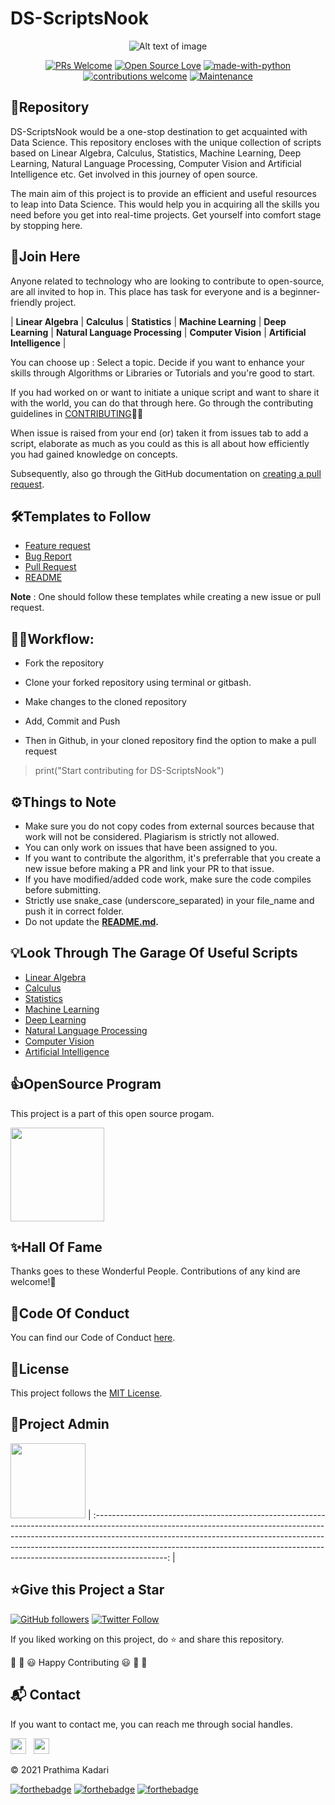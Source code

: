 # DS-ScriptsNook

<div align="center">

![Alt text of image](https://github.com/prathimacode-hub/prathimacode-hub/blob/main/CoverPhotos/DS-ScriptsNook.png)

[![PRs Welcome](https://img.shields.io/badge/PRs-welcome-brightgreen.svg?style=flat&logo=github)](https://github.com/prathimacode-hub) 
[![Open Source Love](https://img.shields.io/badge/Open%20Source-%F0%9F%A4%8D-Green)](https://github.com/prathimacode-hub) 
[![made-with-python](https://img.shields.io/badge/Made%20with-Python-1f425f.svg)](https://www.python.org/) 
[![contributions welcome](https://img.shields.io/static/v1.svg?label=Contributions&message=Welcome&color=0059b3&style=flat-square)](https://github.com/prathimacode-hub)
[![Maintenance](https://img.shields.io/maintenance/yes/2021)](https://github.com/prathimacode-hub)

</div>


<h2>📌Repository</h2>

DS-ScriptsNook would be a one-stop destination to get acquainted with Data Science. This repository encloses with the unique collection of scripts based on Linear Algebra, Calculus, Statistics, Machine Learning, Deep Learning, Natural Language Processing, Computer Vision and Artificial Intelligence etc. Get involved in this journey of open source.

The main aim of this project is to provide an efficient and useful resources to leap into Data Science. This would help you in acquiring all the skills you need before you get into real-time projects. Get yourself into comfort stage by stopping here.


<h2>🙌Join Here</h2>

Anyone related to technology who are looking to contribute to open-source, are all invited to hop in. This place has task for everyone and is a beginner-friendly project.

| **Linear Algebra** | **Calculus** | **Statistics** | **Machine Learning** | **Deep Learning** | **Natural Language Processing** | **Computer Vision** | **Artificial Intelligence** | 

You can choose up : Select a topic. Decide if you want to enhance your skills through Algorithms or Libraries or Tutorials and you're good to start.

If you had worked on or want to initiate a unique script and want to share it with the world, you can do that through here. Go through the contributing guidelines in [CONTRIBUTING](https://github.com/prathimacode-hub/DS-Scripts/blob/main/CONTRIBUTING.md)👩‍💻

When issue is raised from your end (or) taken it from issues tab to add a script, elaborate as much as you could as this is all about how efficiently you had gained knowledge on concepts.

Subsequently, also go through the GitHub documentation on [creating a pull request](https://help.github.com/en/github/collaborating-with-issues-and-pull-requests/creating-a-pull-request).


<h2>🛠Templates to Follow</h2>

- [Feature request](https://github.com/prathimacode-hub/DS-ScriptsNook/blob/main/.github/issue_template/feature_request.md)
- [Bug Report](https://github.com/prathimacode-hub/DS-ScriptsNook/blob/main/.github/issue_template/bug_report.md)
- [Pull Request](https://github.com/prathimacode-hub/DS-ScriptsNook/blob/main/.github/pullrequest_template.md)
- [README](https://github.com/prathimacode-hub/DS-ScriptsNook/blob/main/.github/readme_template.md)

**Note** : One should follow these templates while creating a new issue or pull request. 


<h2>👨‍💻Workflow:</h2>

- Fork the repository

- Clone your forked repository using terminal or gitbash.

- Make changes to the cloned repository

- Add, Commit and Push

- Then in Github, in your cloned repository find the option to make a pull request 

> print("Start contributing for DS-ScriptsNook")


<h2>⚙️Things to Note</h2>

* Make sure you do not copy codes from external sources because that work will not be considered. Plagiarism is strictly not allowed.
* You can only work on issues that have been assigned to you.
* If you want to contribute the algorithm, it's preferrable that you create a new issue before making a PR and link your PR to that issue.
* If you have modified/added code work, make sure the code compiles before submitting.
* Strictly use snake_case (underscore_separated) in your file_name and push it in correct folder.
* Do not update the **[README.md](https://github.com/prathimacode-hub/DS-ScriptsNook/blob/main/README.md).**


<h2>💡Look Through The Garage Of Useful Scripts</h2>

- [Linear Algebra](https://github.com/prathimacode-hub/DS-ScriptsNook/tree/main/Linear%20Algebra)
- [Calculus](https://github.com/prathimacode-hub/DS-ScriptsNook/tree/main/Calculus)
- [Statistics](https://github.com/prathimacode-hub/DS-ScriptsNook/tree/main/Statistics)
- [Machine Learning](https://github.com/prathimacode-hub/DS-ScriptsNook/tree/main/Machine%20Learning)
- [Deep Learning](https://github.com/prathimacode-hub/DS-ScriptsNook/tree/main/Deep%20Learning)
- [Natural Language Processing](https://github.com/prathimacode-hub/DS-ScriptsNook/tree/main/Natural%20Language%20Processing)
- [Computer Vision](https://github.com/prathimacode-hub/DS-ScriptsNook/tree/main/Computer%20Vision)
- [Artificial Intelligence](https://github.com/prathimacode-hub/DS-ScriptsNook/tree/main/Artificial%20Intelligence)


<h2>👍OpenSource Program</h2>

This project is a part of this open source progam.

<a href="https://github.com/prathimacode-hub"><img src="https://github.com/prathimacode-hub/prathimacode-hub/blob/main/OpenSource%20Programs/DevIncept%20Contribution%20Program/DevIncept.jpg" width=150px height=150px /></a> 


<h2>✨Hall Of Fame</h2>   

Thanks goes to these Wonderful People. Contributions of any kind are welcome!🚀 

<!-- ALL-CONTRIBUTORS-LIST:START - Do not remove or modify this section -->
<!-- prettier-ignore-start -->
<!-- markdownlint-disable -->

<!-- markdownlint-enable -->
<!-- prettier-ignore-end -->
<!-- ALL-CONTRIBUTORS-LIST:END -->

    
<h2>📜Code Of Conduct</h2>

You can find our Code of Conduct [here](https://github.com/prathimacode-hub/ML-ScriptsZone/blob/main/CODE_OF_CONDUCT.md).


<h2>📝License</h2>  

This project follows the [MIT License](https://github.com/prathimacode-hub/ML-ScriptsZone/blob/main/LICENSE).


<h2>🙂Project Admin</h2>

<a href="https://github.com/prathimacode-hub"><img src="https://github.com/prathimacode-hub/prathimacode-hub/blob/main/Prathima%20updated%20profile%20pic.jpg" width=120px height=120px /></a>
| :------------------------------------------------------------------------------------------------------------------------------------------------------------------------------------------------------------------------------------------------------------------------------------------------------------------------------------------: |


<h2>⭐Give this Project a Star</h2>

[![GitHub followers](https://img.shields.io/github/followers/prathimacode-hub.svg?label=Follow%20@prathimacode-hub&style=social)](https://github.com/prathimak88/)  [![Twitter Follow](https://img.shields.io/twitter/follow/prathimak88?style=social)](https://twitter.com/prathimak88)

If you liked working on this project, do ⭐ and share this repository.

🎉 🎊 😃 Happy Contributing 😃 🎊 🎉


<h2>📬 Contact</h2>

If you want to contact me, you can reach me through social handles.

<a href="https://twitter.com/prathimak88"><img src="https://upload.wikimedia.org/wikipedia/fr/thumb/c/c8/Twitter_Bird.svg/1200px-Twitter_Bird.svg.png" width="25"></img></a>&nbsp;&nbsp; <a href="https://www.linkedin.com/in/prathima-kadari/"><img src="https://www.felberpr.com/wp-content/uploads/linkedin-logo.png" width="25"></img></a>

© 2021 Prathima Kadari


[![forthebadge](https://forthebadge.com/images/badges/built-with-love.svg)](https://forthebadge.com) [![forthebadge](https://forthebadge.com/images/badges/built-by-developers.svg)](https://forthebadge.com) [![forthebadge](https://forthebadge.com/images/badges/built-with-swag.svg)](https://forthebadge.com)


